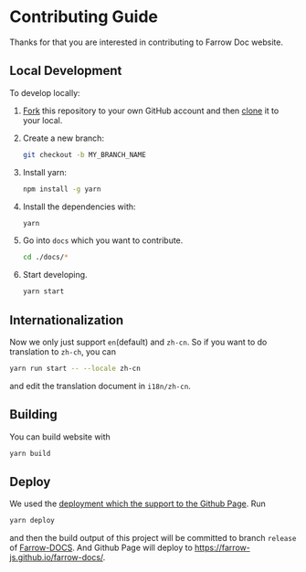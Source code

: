 # Contributing Guide

Thanks for that you are interested in contributing to Farrow Doc website.

## Local Development

To develop locally:

1. [Fork](https://help.github.com/articles/fork-a-repo/) this repository to your
   own GitHub account and then
   [clone](https://help.github.com/articles/cloning-a-repository/) it to your
   local.
2. Create a new branch:

   ```zsh
   git checkout -b MY_BRANCH_NAME
   ```

3. Install yarn:

   ```zsh
   npm install -g yarn
   ```

4. Install the dependencies with:

   ```zsh
   yarn
   ```

5. Go into `docs` which you want to contribute.

   ```zsh
   cd ./docs/*
   ```

6. Start developing.

   ```zsh
   yarn start
   ```

## Internationalization

Now we only just support `en`(default) and `zh-cn`. So if you want to do translation to `zh-ch`, you can

   ```zsh
   yarn run start -- --locale zh-cn
   ```

and edit the translation document in `i18n/zh-cn`.

## Building

You can build website with

```zsh
yarn build
```

## Deploy

We used the [deployment which the support to the Github Page](https://docusaurus.io/docs/deployment#deploying-to-github-pages). Run

```sh
yarn deploy
```

and then the build output of this project will be committed to branch `release` of [Farrow-DOCS](https://github.com/farrow-js/farrow-docs). And Github Page will deploy to <https://farrow-js.github.io/farrow-docs/>.
